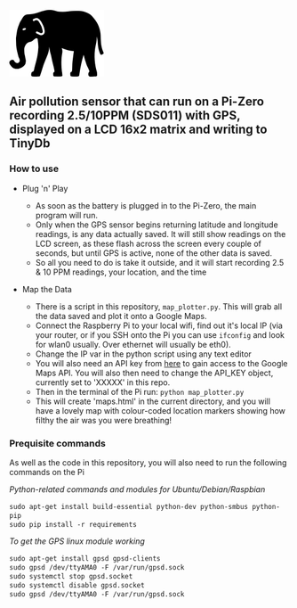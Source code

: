 ![Elephant Sensor](icon.png)

## Air pollution sensor that can run on a Pi-Zero recording 2.5/10PPM (SDS011) with GPS, displayed on a LCD 16x2 matrix and writing to TinyDb

### How to use
- Plug 'n' Play
  - As soon as the battery is plugged in to the Pi-Zero, the main program will run.
  - Only when the GPS sensor begins returning latitude and longitude readings, is any data actually saved. It will still show readings on the LCD screen, as these flash across the screen every couple of seconds, but until GPS is active, none of the other data is saved.
  - So all you need to do is take it outside, and it will start recording 2.5 & 10 PPM readings, your location, and the time
 
- Map the Data
  - There is a script in this repository, `map_plotter.py`. This will grab all the data saved and plot it onto a Google Maps.
  - Connect the Raspberry Pi to your local wifi, find out it's local IP (via your router, or if you SSH onto the Pi you can use `ifconfig` and look for wlan0 usually. Over ethernet will usually be eth0).
  - Change the IP var in the python script using any text editor
  - You will also need an API key from [here](https://developers.google.com/maps/documentation/javascript/get-api-key) to gain access to the Google Maps API. You will also then need to change the API_KEY object, currently set to 'XXXXX' in this repo. 
  - Then in the terminal of the Pi run:
```python map_plotter.py```
  - This will create 'maps.html' in the current directory, and you will have a lovely map with colour-coded location markers showing how filthy the air was you were breathing!


### Prequisite commands
As well as the code in this repository, you will also need to run the following commands on the Pi

_Python-related commands and modules for Ubuntu/Debian/Raspbian_

```
sudo apt-get install build-essential python-dev python-smbus python-pip
sudo pip install -r requirements
```

_To get the GPS linux module working_

```
sudo apt-get install gpsd gpsd-clients
sudo gpsd /dev/ttyAMA0 -F /var/run/gpsd.sock
sudo systemctl stop gpsd.socket
sudo systemctl disable gpsd.socket
sudo gpsd /dev/ttyAMA0 -F /var/run/gpsd.sock
```
